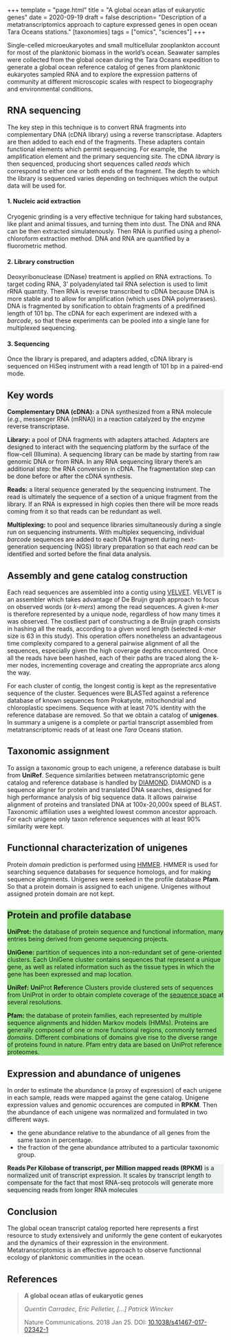 +++
template = "page.html"
title = "A global ocean atlas of eukaryotic genes"
date =  2020-09-19
draft = false
description= "Description of a metatranscriptomics approach to capture expressed genes in open ocean Tara Oceans stations."
[taxonomies]
tags = ["omics", "sciences"]
+++

Single-celled microeukaryotes and small multicellular zooplankton account for most of the planktonic biomass in the world’s ocean. Seawater samples were collected from the global ocean during the Tara Oceans expedition to generate a global ocean reference catalog of genes from planktonic eukaryotes sampled RNA and to explore the expression patterns of community at different microscopic scales with respect to biogeography and environmental conditions.
<!-- more -->

## RNA sequencing


The key step in this technique is to convert RNA fragments into complementary DNA (cDNA library) using a reverse transcriptase. Adapters are then added to each end of the fragments. These adapters contain functional elements which permit sequencing. For example, the amplification element and the primary sequencing site. The cDNA *library* is then sequenced, producing short sequences called *reads* which correspond to either one or both ends of the fragment. The depth to which the library is sequenced varies depending on techniques which the output data will be used for. 


#### 1. Nucleic acid extraction

Cryogenic grinding is a very effective technique for taking hard substances, like plant and animal tissues, and turning them into dust. The DNA and RNA can be then extracted simulatenously. Then RNA is purified using a phenol-chloroform extraction method. DNA and RNA are quantified by a fluorometric method.

#### 2. Library construction

Deoxyribonuclease (DNase) treatment is applied on RNA extractions. To target coding RNA, 3' polyadenylated tail RNA selection is used to limit rRNA quantity. Then RNA is reverse transcribed to cDNA because DNA is more stable and to allow for amplification (which uses DNA polymerases). DNA is fragmented by sonification to obtain fragments of a predifined length of 101 bp. The cDNA for each experiment are indexed with a *barcode*, so that these experiments can be pooled into a single lane for multiplexed sequencing.


#### 3. Sequencing

Once the library is prepared, and adapters added, cDNA library is sequenced on HiSeq instrument with a read length of 101 bp in a paired-end mode.

<div style="background: #f1f1f1 ;">

##  Key words
**Complementary DNA (cDNA):** a DNA synthesized from a RNA molecule (*e.g.*, messenger RNA (mRNA)) in a reaction catalyzed by the enzyme reverse transcriptase.

**Library:** a pool of DNA fragments with adapters attached. Adapters are designed to interact with the sequencing platform by the surface of the flow-cell (Illumina). A sequencing library can be made by starting from raw genomic DNA or from RNA. In any RNA sequencing library there’s an additional step: the RNA conversion in cDNA. The fragmentation step can be done before or after the cDNA synthesis.

**Reads:**  a literal sequence generated by the sequencing instrument. The read is ultimately the sequence of a section of a unique fragment from the library. If an RNA is expressed in high copies then there will be more reads coming from it so that reads can be redundant as well.

**Multiplexing:** to pool and sequence libraries simultaneously during a single run on sequencing instruments. With multiplex sequencing, individual *barcode* sequences are added to each DNA fragment during next-generation sequencing (NGS) library preparation so that each *read* can be identified and sorted before the final data analysis.
</div>

## Assembly and gene catalog construction

Each read sequences are assembled into a contig using [VELVET](https://www.ebi.ac.uk/~zerbino/velvet/). VELVET is an assembler which takes advantage of De Bruijn graph approach to focus on observed words (or *k-mers*) among the read sequences. A given *k-mer* is therefore represented  by a unique node, regardless of how many times it was observed. The costliest part of constructing a de Bruijn graph consists in hashing all the reads, according to a given word length (selected *k-mer* size is 63 in this study). This operation offers nonetheless an advantageous time complexity compared to a  general pairwise alignment of all the sequences, especially given the high coverage depths encountered. Once all the reads have been hashed, each of their paths are traced along the k-mer nodes, incrementing coverage and creating the appropriate arcs along the way.

For each cluster of contig, the longest contig is kept as the representative sequence of the cluster. Sequences were BLASTed against a reference database of known sequences from Prokatyote, mitochondrial and chloroplastic specimens. Sequence with at least 70% identity with the reference database are removed. So that we obtain a catalog of **unigenes**. In summary a unigene is a complete or partial transcript assembled from metatranscriptomic reads of at least one *Tara* Oceans station.

## Taxonomic assignment

To assign a taxonomic group to each unigene, a reference database is built from **UniRef**. Sequence similarities between metatranscriptomic gene catalog and reference database is handled by [DIAMOND](http://www.diamondsearch.org/index.php). DIAMOND is a sequence aligner for protein and translated DNA searches, designed for high performance analysis of big sequence data. It allows pairwise alignment of proteins and translated DNA at 100x-20,000x speed of BLAST. Taxonomic affiliation uses a weighted lowest common ancestor approach. For each unigene only taxon reference sequences with at least 90% similarity were kept.

## Functionnal characterization of unigenes

Protein *domain* prediction is performed using [HMMER](http://hmmer.org/). HMMER is used for searching sequence databases for sequence homologs, and for making sequence alignments. Unigenes were seeked in the profile database **Pfam**. So that a protein domain is assigned to each unigene. Unigenes without assigned protein domain are not kept.


<div style="background: #91DC7F; ">

## Protein and profile database

**UniProt:** the database of protein sequence and functional information, many entries being derived from genome sequencing projects.

**UniGene:** partition of sequences into a non-redundant set of gene-oriented clusters. Each UniGene cluster contains sequences that represent a unique gene, as well as related information such as the tissue types in which the gene has been expressed and map location.

**UniRef:** **Uni**Prot **Ref**erence Clusters provide clustered sets of sequences from UniProt in order to obtain complete coverage of the [sequence space](https://en.wikipedia.org/wiki/Sequence_space_(evolution)) at several resolutions.

**Pfam:** the database of protein families, each represented by multiple sequence alignments and hidden Markov models (HMMs). Proteins are generally composed of one or more functional regions, commonly termed *domains*. Different combinations of domains give rise to the diverse range of proteins found in nature. Pfam entry data are based on UniProt reference proteomes.

</div>



## Expression and abundance of unigenes

In order to estimate the abundance (a proxy of expression) of each unigene in each sample, reads were mapped against the gene catalog. Unigene expression values and genomic occurences are computed in **RPKM**. Then the abundance of each unigene was normalized and formulated in two different ways.
* the gene abundance relative to the abundance of all genes from the same taxon in percentage.
* the fraction of the gene abundance attributed to a particular taxonomic group.


<div style="background: #ecf0f1 ;">

**Reads Per Kilobase of transcript, per Million mapped reads (RPKM)** is a normalized unit of transcript expression. It scales by transcript length to compensate for the fact that most RNA-seq protocols will generate more sequencing reads from longer RNA molecules
</div>

## Conclusion

The global ocean transcript catalog reported here represents a first resource to study extensively and uniformly the gene content of eukaryotes and the dynamics of their expression in the environment. Metatranscriptomics is an effective approach to observe functionnal ecology of planktonic communities in the ocean.

## References

> **A global ocean atlas of eukaryotic genes**
>
> *Quentin Carradec, Eric Pelletier, [...] Patrick Wincker*
>
> Nature Communications. 2018 Jan 25. DOI: [10.1038/s41467-017-02342-1](https://doi.org/10.1038/s41467-017-02342-1)
